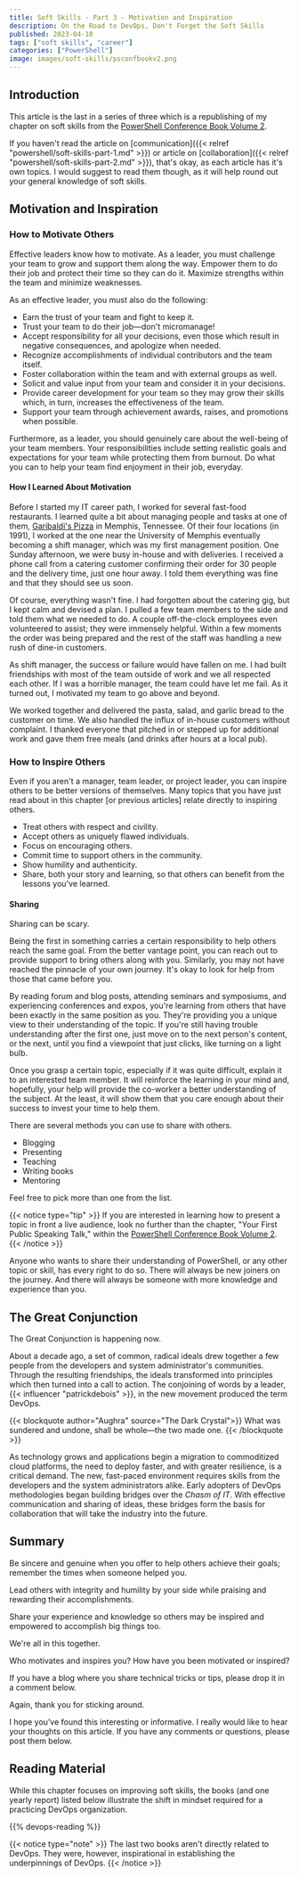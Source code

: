 ```yaml
---
title: Soft Skills - Part 3 - Motivation and Inspiration
description: On the Road to DevOps, Don't Forget the Soft Skills
published: 2023-04-10
tags: ["soft skills", "career"]
categories: ["PowerShell"]
image: images/soft-skills/psconfbookv2.png
---
```


## Introduction

This article is the last in a series of three which is a republishing of my chapter on soft skills from the [PowerShell Conference Book Volume 2](https://leanpub.com/psconfbook2).

If you haven't read the article on [communication]({{< relref "powershell/soft-skills-part-1.md" >}})
or article on [collaboration]({{< relref "powershell/soft-skills-part-2.md" >}}),
that's okay, as each article has it's own topics.
I would suggest to read them though, as it will help round out your general knowledge of soft skills.

## Motivation and Inspiration

### How to Motivate Others

Effective leaders know how to motivate.
As a leader, you must challenge your team to grow and support them along the way.
Empower them to do their job and protect their time so they can do it.
Maximize strengths within the team and minimize weaknesses.

As an effective leader, you must also do the following:

+ Earn the trust of your team and fight to keep it.
+ Trust your team to do their job—don't micromanage!
+ Accept responsibility for all your decisions, even those which result in negative consequences, and apologize when needed.
+ Recognize accomplishments of individual contributors and the team itself.
+ Foster collaboration within the team and with external groups as well.
+ Solicit and value input from your team and consider it in your decisions.
+ Provide career development for your team so they may grow their skills which, in turn, increases the effectiveness of the team.
+ Support your team through achievement awards, raises, and promotions when possible.

Furthermore, as a leader, you should genuinely care about the well-being of your team members.
Your responsibilities include setting realistic goals and expectations for your team while protecting them from burnout.
Do what you can to help your team find enjoyment in their job, everyday.

#### How I Learned About Motivation

Before I started my IT career path, I worked for several fast-food restaurants.
I learned quite a bit about managing people and tasks at one of them, [Garibaldi's Pizza](http://garibaldispizza.com/) in Memphis, Tennessee.
Of their four locations (in 1991), I worked at the one near the University of Memphis eventually becoming a shift manager, which was my first management position.
One Sunday afternoon, we were busy in-house and with deliveries.
I received a phone call from a catering customer confirming their order for 30 people and the delivery time, just one hour away.
I told them everything was fine and that they should see us soon.

Of course, everything wasn't fine.
I had forgotten about the catering gig, but I kept calm and devised a plan.
I pulled a few team members to the side and told them what we needed to do.
A couple off-the-clock employees even volunteered to assist; they were immensely helpful.
Within a few moments the order was being prepared and the rest of the staff was handling a new rush of dine-in customers.

As shift manager, the success or failure would have fallen on me.
I had built friendships with most of the team outside of work and we all respected each other.
If I was a horrible manager, the team could have let me fail.
As it turned out, I motivated my team to go above and beyond.

We worked together and delivered the pasta, salad, and garlic bread to the customer on time.
We also handled the influx of in-house customers without complaint.
I thanked everyone that pitched in or stepped up for additional work and gave them free meals (and drinks after hours at a local pub).

### How to Inspire Others

Even if you aren't a manager, team leader, or project leader, you can inspire others to be better versions of themselves.
Many topics that you have just read about in this chapter [or previous articles] relate directly to inspiring others.

+ Treat others with respect and civility.
+ Accept others as uniquely flawed individuals.
+ Focus on encouraging others.
+ Commit time to support others in the community.
+ Show humility and authenticity.
+ Share, both your story and learning, so that others can benefit from the lessons you've learned.

#### Sharing

Sharing can be scary.

Being the first in something carries a certain responsibility to help others reach the same goal.
From the better vantage point, you can reach out to provide support to bring others along with you.
Similarly, you may not have reached the pinnacle of your own journey.
It's okay to look for help from those that came before you.

By reading forum and blog posts, attending seminars and symposiums, and experiencing conferences and expos, you're learning from others that have been exactly in the same position as you.
They're providing you a unique view to their understanding of the topic.
If you're still having trouble understanding after the first one, just move on to the next person's content, or the next, until you find a viewpoint that just clicks, like turning on a light bulb.

Once you grasp a certain topic, especially if it was quite difficult, explain it to an interested team member.
It will reinforce the learning in your mind and, hopefully, your help will provide the co-worker a better understanding of the subject.
At the least, it will show them that you care enough about their success to invest your time to help them.

There are several methods you can use to share with others.

+ Blogging
+ Presenting
+ Teaching
+ Writing books
+ Mentoring

Feel free to pick more than one from the list.

{{< notice type="tip" >}}
If you are interested in learning how to present a topic in front a live audience, look no further than the chapter, "Your First Public Speaking Talk," within the [PowerShell Conference Book Volume 2](https://leanpub.com/psconfbook2).
{{< /notice >}}

Anyone who wants to share their understanding of PowerShell, or any other topic or skill, has every right to do so.
There will always be new joiners on the journey.
And there will always be someone with more knowledge and experience than you.

## The Great Conjunction

The Great Conjunction is happening now.

About a decade ago, a set of common, radical ideals drew together a few people from the developers and system administrator's communities.
Through the resulting friendships, the ideals transformed into principles which then turned into a call to action.
The conjoining of words by a leader, {{< influencer "patrickdebois" >}}, in the new movement produced the term DevOps.

{{< blockquote author="Aughra" source="The Dark Crystal">}}
What was sundered and undone, shall be whole—the two made one.
{{< /blockquote >}}

As technology grows and applications begin a migration to commoditized cloud platforms, the need to deploy faster, and with greater resilience, is a critical demand.
The new, fast-paced environment requires skills from the developers and the system administrators alike.
Early adopters of DevOps methodologies began building bridges over the *Chasm of IT*.
With effective communication and sharing of ideas, these bridges form the basis for collaboration that will take the industry into the future.

## Summary

Be sincere and genuine when you offer to help others achieve their goals; remember the times when someone helped you.

Lead others with integrity and humility by your side while praising and rewarding their accomplishments.

Share your experience and knowledge so others may be inspired and empowered to accomplish big things too.

We're all in this together.

Who motivates and inspires you?
How have you been motivated or inspired?

If you have a blog where you share technical tricks or tips, please drop it in a comment below.

Again, thank you for sticking around.

I hope you’ve found this interesting or informative.
I really would like to hear your thoughts on this article.
If you have any comments or questions, please post them below.

## Reading Material

While this chapter focuses on improving soft skills, the books (and one yearly report) listed below illustrate the shift in mindset required for a practicing DevOps organization.

{{% devops-reading %}}

{{< notice type="note" >}}
The last two books aren't directly related to DevOps.
They were, however, inspirational in establishing the underpinnings of DevOps.
{{< /notice >}}
